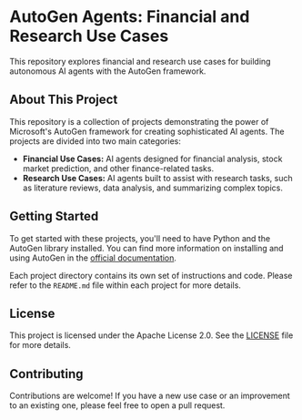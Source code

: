 # AutoGen Agents: Financial and Research Use Cases

This repository explores financial and research use cases for building autonomous AI agents with the AutoGen framework.

## About This Project

This repository is a collection of projects demonstrating the power of Microsoft's AutoGen framework for creating sophisticated AI agents. The projects are divided into two main categories:

*   **Financial Use Cases:** AI agents designed for financial analysis, stock market prediction, and other finance-related tasks.
*   **Research Use Cases:** AI agents built to assist with research tasks, such as literature reviews, data analysis, and summarizing complex topics.

## Getting Started

To get started with these projects, you'll need to have Python and the AutoGen library installed. You can find more information on installing and using AutoGen in the [official documentation](https://microsoft.github.io/autogen/).

Each project directory contains its own set of instructions and code. Please refer to the `README.md` file within each project for more details.

## License

This project is licensed under the Apache License 2.0. See the [LICENSE](LICENSE) file for more details.

## Contributing

Contributions are welcome! If you have a new use case or an improvement to an existing one, please feel free to open a pull request.
